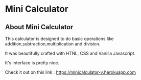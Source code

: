 # Mini Calculator

## About Mini Calculator
This calculator is designed to do basic operations like addition,subtraction,multiplication and division.

It was beautifully crafted with HTNL, CSS and Vanilla Javascript.

It's interface is pretty nice. 

Check it out on this link : https://minicalculator-v.herokuapp.com